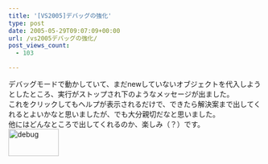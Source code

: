 ```yaml
---
title: '[VS2005]デバッグの強化'
type: post
date: 2005-05-29T09:07:09+00:00
url: /vs2005デバッグの強化/
post_views_count:
  - 103

---
```

デバッグモードで動かしていて、まだnewしていないオブジェクトを代入しようとしたところ、実行がストップされ下のようなメッセージが出ました。  
これをクリックしてもヘルプが表示されるだけで、できたら解決案まで出してくれるとよいかなと思いましたが、でも大分親切だなと思いました。  
他にはどんなところで出してくれるのか、楽しみ（？）です。  
<a href="https://i1.wp.com/jqinglong.html.xdomain.jp/bimg/debug.JPG" onclick="window.open(this.href, '_blank', 'width=488,height=265,scrollbars=no,resizable=no,toolbar=no,directories=no,location=no,menubar=no,status=no,left=0,top=0'); return false"><img alt="debug" title="debug" src="https://i1.wp.com/jqinglong.html.xdomain.jp/bimg/debug_thumb.JPG?resize=100%2C54" width="100" height="54" border="0" style="float: left; margin: 0px 5px 5px 0px;" data-recalc-dims="1" /></a>